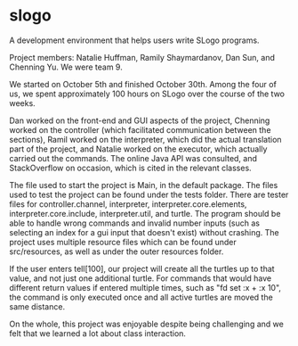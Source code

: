 # slogo

A development environment that helps users write SLogo programs.

Project members: Natalie Huffman, Ramily Shaymardanov, Dan Sun, and Chenning Yu. We were team 9.

We started on October 5th and finished October 30th. Among the four of us, we spent approximately 100 hours on SLogo over the course of the two weeks.

Dan worked on the front-end and GUI aspects of the project, Chenning worked on the controller (which facilitated communication between the sections), Ramil worked on the interpreter, which did the actual translation part of the project, and Natalie worked on the executor, which actually carried out the commands. The online Java API was consulted, and StackOverflow on occasion, which is cited in the relevant classes.

The file used to start the project is Main, in the default package. The files used to test the project can be found under the tests folder. There are tester files for controller.channel, interpreter, interpreter.core.elements, interpreter.core.include, interpreter.util, and turtle. The program should be able to handle wrong commands and invalid number inputs (such as selecting an index for a gui input that doesn't exist) without crashing. The project uses multiple resource files which can be found under src/resources, as well as under the outer resources folder.

If the user enters tell[100], our project will create all the turtles up to that value, and not just one additional turtle. For commands that would have different return values if entered multiple times, such as "fd set :x + :x 10", the command is only executed once and all active turtles are moved the same distance.

On the whole, this project was enjoyable despite being challenging and we felt that we learned a lot about class interaction.